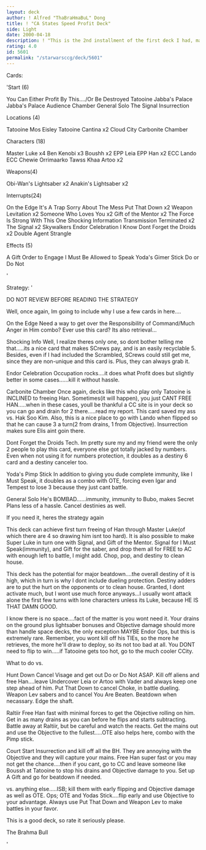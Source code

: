 ```yaml
---
layout: deck
author: ! Alfred "ThaBraHmaBuL" Dong
title: ! "CA States Speed Profit Deck"
side: Light
date: 2000-04-18
description: ! "This is the 2nd installment of the first deck I had, made specially for states and all."
rating: 4.0
id: 5601
permalink: "/starwarsccg/deck/5601"
---
```

Cards: 

'Start (6)

You Can Either Profit By This..../Or Be Destroyed
Tatooine Jabba's Palace
Jabba's Palace Audience Chamber
General Solo
The Signal
Insurrection

Locations (4)

Tatooine Mos Eisley
Tatooine Cantina x2
Cloud City Carbonite Chamber

Characters (18)

Master Luke x4
Ben Kenobi x3
Boushh x2
EPP Leia
EPP Han x2
ECC Lando
ECC Chewie
Orrimaarko
Tawss Khaa
Artoo x2

Weapons(4)

Obi-Wan's Lightsaber x2
Anakin's Lightsaber x2

Interrupts(24)

On the Edge
It's A Trap
Sorry About The Mess
Put That Down x2
Weapon Levitation x2
Someone Who Loves You x2
Gift of the Mentor x2
The Force Is Strong With This One
Shocking Information
Transmission Terminated x2
The Signal x2
Skywalkers
Endor Celebration
I Know
Dont Forget the Droids x2
Double Agent
Strangle

Effects (5)

A Gift
Order to Engage
I Must Be Allowed to Speak
Yoda's Gimer Stick
Do or Do Not


'

Strategy: '

DO NOT REVIEW BEFORE READING THE STRATEGY


Well, once again, Im going to include why I use a few cards in here....

On the Edge Need a way to get over the Responsibility of Command/Much Anger in Him combo? Ever use this card? Its also retrieval...

Shocking Info Well, I realize theres only one, so dont bother telling me that.....its a nice card that makes SCrews pay, and is an easily recyclable 5. Besides, even if I had included the Scrambled, SCrews could still get me, since they are non-unique and this card is. Plus, they can always grab it.

Endor Celebration Occupation rocks....it does what Profit does but slightly better in some cases......kill it without hassle.

Carbonite Chamber Once again, decks like this who play only Tatooine is INCLINED to freeing Han. Sometimes(it will happen), you just CANT FREE HAN.....when in these cases, youll be thankful a CC site is in your deck so you can go and drain for 2 there.....read my report. This card saved my ass vs. Hak Soo Kim. Also, this is a nice place to go with Lando when flipped so that he can cause 3 a turn(2 from drains, 1 from Objective). Insurrection makes sure Elis aint goin there.

Dont Forget the Droids Tech. Im pretty sure my and my friend were the only 2 people to play this card, everyone else got totally jacked by numbers. Even when not using it for numbers protection, it doubles as a destiny 6 card and a destiny canceler too.

Yoda's Pimp Stick In addition to giving you dude complete immunity, like I Must Speak, it doubles as a combo with OTE, forcing even Igar and Tempest to lose 3 because they just cant battle.

General Solo He's BOMBAD......immunity, immunity to Bubo, makes Secret Plans less of a hassle. Cancel destinies as well.


If you need it, heres the strategy again

This deck can achieve first turn freeing of Han through Master Luke(of which there are 4 so drawing him isnt too hard). It is also possible to make Super Luke in turn one with Signal, and Gift of the Mentor. Signal for I Must Speak(immunity), and Gift for the saber, and drop them all for FREE to AC with enough left to battle, I might add. Chop, pop, and destiny to clean house.

This deck has the potential for major beatdown....the overall destiny of it is high, which in turn is why I dont include dueling protection. Destiny adders are to put the hurt on the opponents or to clean house. Granted, I dont activate much, but I wont use much force anyways...I usually wont attack alone the first few turns with lone characters unless its Luke, because HE IS THAT DAMN GOOD.

I know there is no space....fact of the matter is you wont need it. Your drains on the ground plus lightsaber bonuses and Objective damage should more than handle space decks, the only exception MAYBE Endor Ops, but this is extremely rare. Remember, you wont kill off his TIEs, so the more he retrieves, the more he'll draw to deploy, so its not too bad at all.  You DONT need to flip to win.....if Tatooine gets too hot, go to the much cooler CCity.


What to do vs.

Hunt Down Cancel Visage and get out Do or Do Not ASAP. Kill off aliens and free Han....leave Undercover Leia or Artoo with Vader and always keep one step ahead of him. Put That Down to cancel Choke, in battle dueling. Weapon Lev sabers and to cancel You Are Beaten. Beatdown when necassary. Edge the shaft.

Raltiir Free Han fast with minimal forces to get the Objective rolling on him. Get in as many drains as you can before he flips and starts subtracting. Battle away at Raltiir, but be careful and watch the reacts. Get the mains out and use the Objective to the fullest.....OTE also helps here, combo with the Pimp stick.

Court Start Insurrection and kill off all the BH. They are annoying with the Objective and they will capture your mains. Free Han super fast or you may not get the chance....then if you cant, go to CC and leave someone like Boussh at Tatooine to stop his drains and Objective damage to you. Set up A Gift and go for beatdown if needed.

vs. anything else.....ISB; kill them with early flipping and Objective damage as well as OTE. Ops; OTE and Yodas Stick....flip early and use Objective to your advantage. Always use Put That Down and Weapon Lev to make battles in your favor.

This is a good deck, so rate it seriously please.

The Brahma Bull

'
